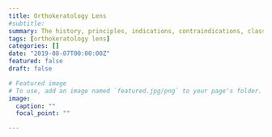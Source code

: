 ```yaml
---
title: Orthokeratology Lens
#subtitle: 
summary: The history, principles, indications, contraindications, classification, matching, effect, wearing and nursing of corneal-shaped mirrors.
tags: [orthokeratology lens]
categories: []
date: "2019-08-07T00:00:00Z"
featured: false
draft: false

# Featured image
# To use, add an image named `featured.jpg/png` to your page's folder. 
image:
  caption: ""
  focal_point: ""

---
```

